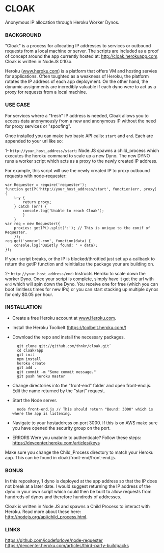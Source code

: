 CLOAK
=====
Anonymous IP allocation through Heroku Worker Dynos.

### BACKGROUND
"Cloak" is a process for allocating IP addresses to services or outbound requests from a local machine or server. The scripts are included as a proof of concept around the app currently hosted at: http://cloak.herokuapp.com. Cloak is written in NodeJS 0.10.x.

Heroku (www.heroku.com) is a platform that offers VM and hosting servies for applications. Often toughted as a weakness of Heroku, the platform rotates the IP address of each app deployment. On the other hand, the dynamic assignments are incredibly valuable if each dyno were to act as a proxy for requests from a local machine.

### USE CASE
For services where a "fresh" IP address is needed, Cloak allows you to access data anonymously from a new and anonymous IP without the need for proxy services or "spoofing". 

Once installed you can make two basic API calls: `start` and `end`. Each are appended to your url like so: 

1- `http://your_host_address/start`: Node.JS spawns a child_process which executes the heroku command to scale up a new Dyno. The new DYNO runs a worker script which acts as a proxy to the newly created IP address. 

For example, this script will use the newly created IP to proxy outbound requests with node-requester:

	var Requester = require('requester'); 
    function getIP('http://your_host_address/start', function(err, proxy) { 
        try {
        	return proxy; 
        } catch (err) { 
        	console.log('Unable to reach Cloak'); 
        	}
        } 
    var req = new Requester({
        proxies: getIP().split(':'); // This is unique to the conif of Requester.
        });
    req.get('someurl.com', function(data) { 
        console.log('Quietly found: ' + data); 
    }); 

If your script breaks, or the IP is blocked/throttled just set up a callback to return the getIP function and reinitialize the package your are building on. 

2- `http://your_host_address/end`: Instructs Heroku to scale down the worker Dyno. Once your script is complete, simply have it get the url with `end` which will spin down the Dyno. You receive one for free (which you can boot limitless times for new IPs) or you can start stacking up multiple dynos for only $0.05 per hour. 

### INSTALLATION
* Create a free Heroku account at www.Heroku.com.
* Install the Heroku Toolbelt (https://toolbelt.heroku.com/)
* Download the repo and install the necessary packages.

	    git clone git://github.com/thnkr/cloak.git`
	    cd cloak/app
	    git init
	    npm install
 	    heroku create
	    git add .
	    git commit -m "Some commit message."
	    git push heroku master

* Change directories into the "front-end" folder and open front-end.js. Edit the name returned by the "start" request. 
* Start the Node server.

		node front-end.js // This should return "Bound: 3000" which is where the app is listening. 

* Navigate to your hostaddress on port 3000. If this is on AWS make sure you have opened the security group on the port. 

* ERRORS
Were you unabnle to authenticate? Follow these steps: https://devcenter.heroku.com/articles/keys

Make sure you change the Child_Process directory to match your Heroku app. This can be found in cloak/front-end/front-end.js.

### BONUS
In this repository, 1 dyno is deployed at the app address so that the IP does not break at a later date. I would suggest returning the IP address of the dyno in your own script which could then be built to allow requests from hundreds of dynos and therefore hundreds of addresses. 

Cloak is written in Node JS and spawns a Child Process to interact with Heroku. Read more about these here: http://nodejs.org/api/child_process.html.

### LINKS
https://github.com/icodeforlove/node-requester
https://devcenter.heroku.com/articles/third-party-buildpacks
